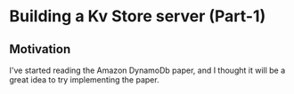 # Building a Kv Store server (Part-1)

## Motivation

 I've started reading the Amazon DynamoDb paper, and I thought it will be a great idea to try implementing the paper.  